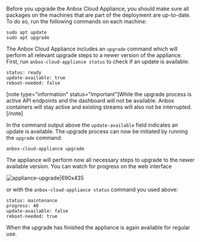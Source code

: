 Before you upgrade the Anbox Cloud Appliance, you should make sure all packages on the machines that are part of the deployment are up-to-date. To do so, run the following commands on each machine:

    sudo apt update
    sudo apt upgrade

The Anbox Cloud Appliance includes an `upgrade` command which will perform all relevant upgrade steps to a newer version of the appliance.  First, run `anbox-cloud-appliance status` to check if an update is available:

    status: ready
    update-available: true
    reboot-needed: false

[note type="information" status="Important"]While the upgrade process is active API endpoints and the dashboard will not be available. Anbox containers will stay active and existing streams will also not be interrupted.[/note]

In the command output above the `update-available` field indicates an update is available. The upgrade process can now be initiated by running the `upgrade` command:

    anbox-cloud-appliance upgrade

The appliance will perform now all necessary steps to upgrade to the newer available version. You can watch for progress on the web interface

![appliance-upgrade|690x435](upload://2mEtGPT2aVrhLvhDW7h9whoEiAT.png)

 or with the `anbox-cloud-appliance status` command you used above:

    status: maintenance
    progress: 40
    update-available: false
    reboot-needed: true

When the upgrade has finished the appliance is again available for regular use.
